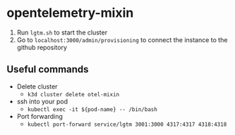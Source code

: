 # opentelemetry-mixin

1. Run `lgtm.sh` to start the cluster
1. Go to `localhost:3000/admin/provisioning` to connect the instance to the github repository

## Useful commands
- Delete cluster
    - `k3d cluster delete otel-mixin`
- ssh into your pod
    - `kubectl exec -it ${pod-name} -- /bin/bash`
- Port forwarding
    - `kubectl port-forward service/lgtm 3001:3000 4317:4317 4318:4318`